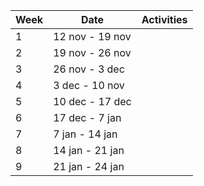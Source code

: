 | **Week** | **Date** | **Activities** |
| ------ | ------ | ------ |
| 1 | 12 nov - 19 nov |  |
| 2 | 19 nov - 26 nov |  |
| 3 | 26 nov - 3 dec |  |
| 4 | 3 dec - 10 nov |  |
| 5 | 10 dec - 17 dec |  |
| 6 | 17 dec - 7 jan |  |
| 7 | 7 jan - 14 jan |  |
| 8 | 14 jan - 21 jan |  |
| 9 | 21 jan - 24 jan |  |